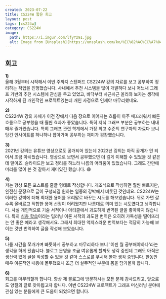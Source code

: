 ```yaml
---
created: 2023-07-22
title: CS224W 짧은 회고
layout: post
tags: [cs224w]
category: CS224W
image:
  path: https://i.imgur.com/lfyYz9I.jpg
  alt: Image from [Unsplash](https://unsplash.com/ko/%EC%82%AC%EC%A7%84/Byg5oMl03Ig)
---
```


## 회고

**1)**  
올해 3월부터 시작해서 이번 주까지 스탠퍼드 CS224W 강의 자료를 보고 공부하여 정리하는 작업을 진행했습니다. 사내에서 추천 시스템을 많이 개발하다 보니 어느새 그래프 기반의 추천 시스템에 관심을 두고 있었고, 바닥부터 차근차근 올라와 보자는 생각에 시작하게 된 개인적인 프로젝트였는데 개인 사정으로 인제야 마무리했네요.

**2)**  
CS224W 강의 자체가 이전 장에서 다음 장으로 이어지는 흐름이 아주 매끄러워서 빠른 흐름으로 공부했을 때 훨씬 효과가 좋았습니다. 특히 지식 그래프 부분은 공부하는 내내 매우 즐거웠습니다. 특히 그래프 관련 학계에서 가장 최고 수준의 연구자의 자료다 보니 담긴 인사이트를 하나하나 잡아가며 공부하는 재미가 굉장했습니다.

**3)**  
2021년 강의는 유튜브 영상으로도 공개되어 있는데 2023년 강의는 아직 공개가 안 되어서 조금 아쉬웠습니다. 영상으로 보면서 공부했으면 더 깊게 이해할 수 있었을 것 같은데 말이죠. 슬라이드만 보고 정리를 하느라 나름의 어려움이 있었습니다. 그래도 간만에 머리를 많이 쓴 것 같아서 재미있긴 했습니다. 😄

**4)**  
저는 항상 모든 포스트를 줄글 형태로 작성합니다. 개조식으로 작성하면 훨씬 빠르지만, 완전한 문장으로 글이 구성되길 원하는 일종의 강박에서 비롯된 것인데요. CS224W는 이러한 강박에 더해 최대한 용어를 우리말로 바꾸는 시도를 해보았습니다. 뒤로 가면 갈수록 올바르고 적합한 용어 선정이 어려웠지만 나름대로 의미 있는 시도였다고 생각합니다. 사실 개인적으로 기술 서적이나 아티클에서 과도하게 번역된 글을 좋아하지 않습니다. 특히 [심층 학습](https://product.kyobobook.co.kr/detail/S000001916915)이라는 딥러닝 이론 서적의 과도한 번역은 오히려 가독성을 떨어뜨리는 안 좋은 예라고 생각해서요. 그래서 최대한 억지스러운 번역보다는 적당히 가능해 보이는 것만 번역하여 글을 작성해 보았습니다. 

**5)**  
나름 시간을 쪼개가며 빠듯하게 공부하고 마무리하다 보니 '이젠 뭘 공부해야하나'라는 생각을 하게 됐습니다. 블로그 운영을 조금 여유롭게 할까도 생각 중인데 그래도 아직은 생산력 있게 글을 작성할 수 있을 것 같아 스스로를 푸시해 볼까 생각 중입니다. 한동안 매우 이론적인 내용에 몰두했으니 조금 더 실무적인 부분에 몸을 담가볼까 합니다.

**6)**  
회고를 마무리할까 합니다. 항상 제 블로그에 방문하시는 모든 분께 감사드리고, 앞으로도 양질의 글로 찾아뵙고자 합니다. 이번 CS224W 프로젝트가 그래프 머신러닝 분야에 관심 있는 분들에게 큰 도움이 되었으면 합니다. 